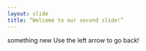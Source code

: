 ```yaml
---
layout: slide
title: “Welcome to our second slide!”
---
```

something  new
Use the left arrow to go back!
